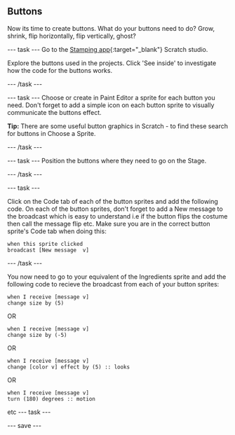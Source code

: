 ## Buttons
Now its time to create buttons. What do your buttons need to do? Grow, shrink, flip horizontally, flip vertically, ghost?

--- task ---
Go to the [Stamping app](https://scratch.mit.edu/studios/27160618){:target="_blank"} Scratch studio.

Explore the buttons used in the projects. Click 'See inside' to investigate how the code for the buttons works.

--- /task ---

--- task ---
Choose or create in Paint Editor a sprite for each button you need. Don't forget to add a simple icon on each button sprite to visually communicate the buttons effect.

**Tip:** There are some useful button graphics in Scratch - to find these search for buttons in Choose a Sprite.

--- /task ---

--- task ---
Position the buttons where they need to go on the Stage.

--- /task ---

--- task ---

Click on the Code tab of each of the button sprites and add the following code. On each of the button sprites, don't forget to add a New message to the broadcast which is easy to understand i.e if the button flips the costume then call the message flip etc. Make sure you are in the correct button sprite's Code tab when doing this:

```blocks3
when this sprite clicked
broadcast [New message  v]
```
--- /task ---

You now need to go to your equivalent of the Ingredients sprite and add the following code to recieve the broadcast from each of your button sprites:
```blocks3
when I receive [message v]
change size by (5)
```
OR
```
when I receive [message v]
change size by (-5)
```
OR
```
when I receive [message v]
change [color v] effect by (5) :: looks
```
OR
```
when I receive [message v]
turn (180) degrees :: motion
```
etc
--- task ---

--- save ---
